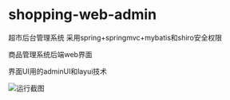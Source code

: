 # shopping-web-admin
超市后台管理系统
采用spring+springmvc+mybatis和shiro安全权限

商品管理系统后端web界面

界面UI用的adminUI和layui技术

![运行截图](https://z3.ax1x.com/2021/09/05/hfCjmD.png)

